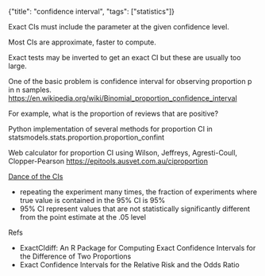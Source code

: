 {"title": "confidence interval", "tags": ["statistics"]}

Exact CIs must include the parameter at the given confidence level.

Most CIs are approximate, faster to compute.

Exact tests may be inverted to get an exact CI but these are usually too large.

One of the basic problem is confidence interval for observing proportion p in n samples.
https://en.wikipedia.org/wiki/Binomial_proportion_confidence_interval

For example, what is the proportion of reviews that are positive?

Python implementation of several methods for proportion CI in
statsmodels.stats.proportion.proportion_confint

Web calculator for proportion CI using Wilson, Jeffreys, Agresti-Coull, Clopper-Pearson
https://epitools.ausvet.com.au/ciproportion

[Dance of the CIs](https://logarithmic.net/2017/dance/)
* repeating the experiment many times, the fraction of experiments where true value is contained in the 95% CI is 95%
* 95% CI represent values that are not statistically significantly different from the point estimate at the .05 level

Refs
* ExactCIdiff: An R Package for Computing Exact Confidence Intervals for the Difference of Two Proportions
* Exact Confidence Intervals for the Relative Risk and the Odds Ratio
